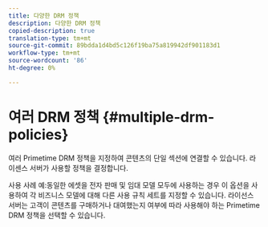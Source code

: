 ```yaml
---
title: 다양한 DRM 정책
description: 다양한 DRM 정책
copied-description: true
translation-type: tm+mt
source-git-commit: 89bdda1d4bd5c126f19ba75a819942df901183d1
workflow-type: tm+mt
source-wordcount: '86'
ht-degree: 0%

---
```



# 여러 DRM 정책 {#multiple-drm-policies}

여러 Primetime DRM 정책을 지정하여 콘텐츠의 단일 섹션에 연결할 수 있습니다. 라이센스 서버가 사용할 정책을 결정합니다.

사용 사례 예:동일한 에셋을 전자 판매 및 임대 모델 모두에 사용하는 경우 이 옵션을 사용하여 각 비즈니스 모델에 대해 다른 사용 규칙 세트를 지정할 수 있습니다. 라이선스 서버는 고객이 콘텐츠를 구매하거나 대여했는지 여부에 따라 사용해야 하는 Primetime DRM 정책을 선택할 수 있습니다.
